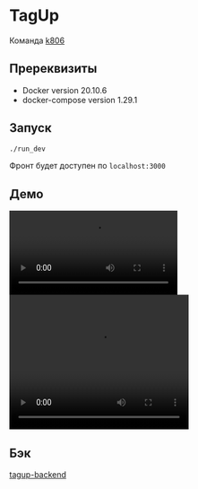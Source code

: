 # TagUp

Команда [k806](https://k806.ru/)

## Пререквизиты

- Docker version 20.10.6
- docker-compose version 1.29.1

## Запуск

```bash
./run_dev
```

Фронт будет доступен по `localhost:3000`

## Демо

![](img/tagup-demo.mov)
<video width="320" height="240" controls>
  <source src="img/tagup-demo.mov" type="video/mp4">
</video>

## Бэк

[tagup-backend](https://github.com/k806house/tagup-backend)
